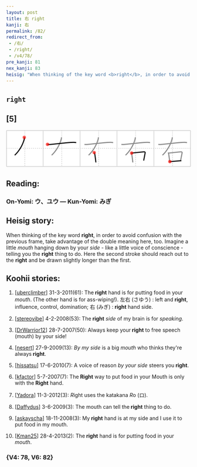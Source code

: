 ```yaml
---
layout: post
title: 右 right
kanji: 右
permalink: /82/
redirect_from:
 - /右/
 - /right/
 - /v4/78/
pre_kanji: 81
nex_kanji: 83
heisig: "When thinking of the key word <b>right</b>, in order to avoid confusion with the previous frame, take advantage of the double meaning here, too. Imagine a little <i>mouth</i> hanging down by your <i>side</i>&nbsp;- like a little voice of conscience - telling you the <b>right</b> thing to do. Here the second stroke should reach out to the <b>right</b> and be drawn slightly longer than the first."
---
```


## `right`

## [5]

<div class="stroke"><img src="../images/E58FB3.png" /></div>

## Reading:

### On-Yomi: ウ、ユウ &mdash; Kun-Yomi: みぎ

## Heisig story:

When thinking of the key word <b>right</b>, in order to avoid confusion with the previous frame, take advantage of the double meaning here, too. Imagine a little <i>mouth</i> hanging down by your <i>side</i>&nbsp;- like a little voice of conscience - telling you the <b>right</b> thing to do. Here the second stroke should reach out to the <b>right</b> and be drawn slightly longer than the first.

## Koohii stories:

1) [<a href="http://kanji.koohii.com/profile/uberclimber">uberclimber</a>] 31-3-2011(61): The<strong> right</strong> hand is for putting food in your <em>mouth</em>. (The other hand is for ass-wiping!). 左右 (さゆう) : left and<strong> right</strong>, influence, control, domination; 右 (みぎ) :<strong> right</strong> hand side.

2) [<a href="http://kanji.koohii.com/profile/stereovibe">stereovibe</a>] 4-2-2008(53): The<strong> right</strong> <em>side</em> of my brain is for <em>speaking</em>.

3) [<a href="http://kanji.koohii.com/profile/DrWarrior12">DrWarrior12</a>] 28-7-2007(50): Always keep your<strong> right</strong> to free speech (mouth) by your side!

4) [<a href="http://kanji.koohii.com/profile/nesert">nesert</a>] 27-9-2009(13): <em>By my side</em> is a big <em>mouth</em> who thinks they&#039;re always<strong> right</strong>.

5) [<a href="http://kanji.koohii.com/profile/hissatsu">hissatsu</a>] 17-6-2010(7): A voice of reason <em>by your side</em> steers you<strong> right</strong>.

6) [<a href="http://kanji.koohii.com/profile/kfactor">kfactor</a>] 5-7-2007(7): The<strong> Right</strong> way to put food in your Mouth is only with the<strong> Right</strong> hand.

7) [<a href="http://kanji.koohii.com/profile/Yadora">Yadora</a>] 11-3-2012(3): <em>R</em>ight uses the katakana <em>R</em>o (ロ).

8) [<a href="http://kanji.koohii.com/profile/Daffydus">Daffydus</a>] 3-6-2009(3): The mouth can tell the<strong> right</strong> thing to do.

9) [<a href="http://kanji.koohii.com/profile/askayscha">askayscha</a>] 18-11-2008(3): My<strong> right</strong> hand is at my side and I use it to put food in my mouth.

10) [<a href="http://kanji.koohii.com/profile/Kman25">Kman25</a>] 28-4-2013(2): The<strong> right</strong> hand is for putting food in your <em>mouth</em>.

### {V4: 78, V6: 82}
